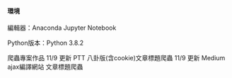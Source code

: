 #### 環境

編輯器：Anaconda Jupyter Notebook

Python版本：Python 3.8.2


爬蟲專案作品
11/9 更新 PTT 八卦版(含cookie)文章標題爬蟲
11/9 更新 Medium ajax編譯網站 文章標題爬蟲
